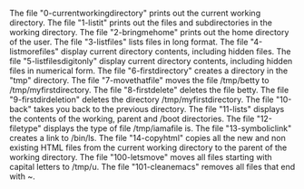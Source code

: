 The file "0-currentworkingdirectory" prints out the current working directory.
The file "1-listit" prints out the files and subdirectories in the working directory.
The file "2-bringmehome" prints out the home directory of the user.
The file "3-listfiles" lists files in long format.
The file "4-listmorefiles" display current directory contents, including hidden files.
The file "5-listfilesdigitonly" display current directory contents, including hidden files in numerical form.
The file "6-firstdirectory" creates a directory in the "tmp" directory.
The file "7-movethatfile" moves the file /tmp/betty to /tmp/myfirstdirectory.
The file "8-firstdelete" deletes the file betty.
The file "9-firstdirdeletion" deletes the directory /tmp/myfirstdirectory.
The file "10-back" takes you back to the previous directory.
The file "11-lists" displays the contents of the working, parent and /boot directories.
The file "12-filetype" displays the type of file /tmp/iamafile is.
The file "13-symboliclink" creates a link to /bin/ls.
The file "14-copyhtml" copies all the new and non existing HTML files from the current working directory to the parent of the working directory.
The file "100-letsmove" moves all files starting with capital letters to /tmp/u.
The file "101-cleanemacs" removes all files that end with ~.

